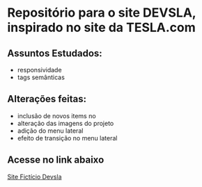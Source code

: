 # Repositório para o site DEVSLA, inspirado no site da TESLA.com

## Assuntos Estudados:
* responsividade
* tags semânticas

## Alterações feitas:
* inclusão de novos items no <main></main>
* alteração das imagens do projeto
* adição do menu lateral
* efeito de transição no menu lateral
## Acesse no link abaixo

[Site Fictício Devsla](https://www.site.alissonescorcio.life/b7web-devsla/index.html "Site Fictício Devsla")
